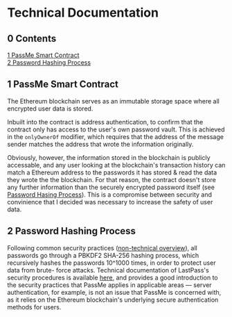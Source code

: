 Technical Documentation
=======================

<h2 id="0">0 Contents</h2>

[1 PassMe Smart Contract](#1)  
[2 Password Hashing Process](#2)  

<h2 id="1">1 PassMe Smart Contract</h2>

The Ethereum blockchain serves as an immutable storage space where all encrypted user data is stored.

Inbuilt into the contract is address authentication, to confirm that the contract only has access to the user's own password vault. This
 is achieved in the `onlyOwnerOf` modifier, which requires that the address of the message sender matches the address that wrote the
 information originally.

Obviously, however, the information stored in the blockchain is publicly accessable, and any user looking at the blockchain's
 transaction history can match a Ethereum address to the passwords it has stored & read the data they wrote the the blockchain. For that
 reason, the contract doesn't store any further information than the securely encrypted password itself (see
 [Password Hasing Process](#2)). This is a compromise between security and convinience that I decided was necessary to increase the
 safety of user data.

<h2 id="2">2 Password Hashing Process</h2>

Following common security practices ([non-technical overview](https://www.youtube.com/watch?v=w68BBPDAWr8)), all passwords go through
 a PBKDF2 SHA-256 hashing process, which recursively hashes the passwords 10^1000 times, in order to protect user data from brute-
 force attacks. Technical documentation of LastPass's security procedures is available [here](https://assets.cdngetgo.com/60/be/323790b344bf8e631ecb033e4cad/lastpass-technical-whitepaper.pdf),
 and provides a good introduction to the security practices that PassMe applies in applicable areas &mdash; server authentication, for
 example, is not an issue that PassMe is concerned with, as it relies on the Ethereum blockchain's underlying secure authentication
 methods for users.
